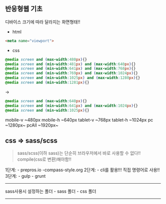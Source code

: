 ## 반응형웹 기초
 디바이스 크기에 따라 달라지는 화면형태!!
- html

```html
<meta name="viewport">
```

- css

```css
@media screen and (max-width:480px){} 
@media screen and (min-width:481px) and (max-width:640px){}
@media screen and (min-width:641px) and (max-width:768px){}
@media screen and (min-width:769px) and (max-width:1024px){}
@media screen and (min-width:1025px) and (max-width:1280px){}
@media screen and (min-width:1281px){}
```

-> 

```css
@media screen and (max-width:640px){}
@media screen and (min-width:641px) and (max-width:1024px){}
@media screen and (min-width:1025px){}
```
mobile-v ~480px
mobile-h ~640px
tablet-v ~768px
tablet-h ~1024px
pc ~1280px~
pcAll ~1920px~

## css => sass/scss
> sass/scss(이하 sass)는 단순히 브라우저에서 바로 사용할 수 없다!!
compile(css로 변환)해야함!!

1단계: 
	- prepros.io
	-compass-style.org
2단계:
	- cli를 활용!!! 직접 명령어로 사용!!
3단계:
	- gulp
	- grunt
___
sass사용시 설정하는 폴더
	- sass 폴더 
	- css 폴더
___
